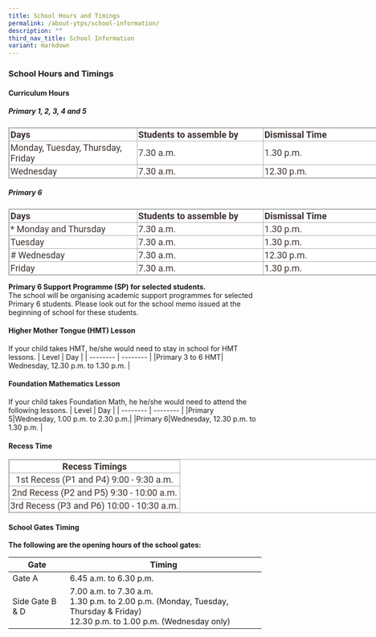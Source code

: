 ```yaml
---
title: School Hours and Timings
permalink: /about-ytps/school-information/
description: ""
third_nav_title: School Information
variant: markdown
---
```

### School Hours and Timings

#### Curriculum Hours

##### Primary 1, 2, 3, 4 and 5

<table class="iveo_table ives_tab_simple3 ive_eobj_center" style="margin: auto; outline: 0px; padding: 0px; border-collapse: collapse; clear: both; border: 1px solid rgb(170, 170, 170); text-align: justify; color: rgb(61, 51, 47); font-family: Roboto, sans-serif; font-size: 18px; font-style: normal; font-variant-ligatures: normal; font-variant-caps: normal; font-weight: 400; letter-spacing: normal; orphans: 2; text-transform: none; white-space: normal; widows: 2; word-spacing: 0px; -webkit-text-stroke-width: 0px; background-color: rgb(255, 255, 255); text-decoration-thickness: initial; text-decoration-style: initial; text-decoration-color: initial; width: 760px;"><tbody style="margin: 0px; outline: 0px; padding: 0px; text-align: justify;"><tr style="margin: 0px; outline: 0px; padding: 0px; text-align: justify;"><td width="300px" style="margin: 0px; outline: 0px; padding: 2px; text-align: left; border: 1px solid rgb(170, 170, 170);"><b style="margin: 0px; outline: 0px; padding: 0px; text-align: justify;">Days</b></td><td width="300px" style="margin: 0px; outline: 0px; padding: 2px; text-align: left; border: 1px solid rgb(170, 170, 170);"><b style="margin: 0px; outline: 0px; padding: 0px; text-align: justify;">Students to assemble by</b></td><td width="300px" style="margin: 0px; outline: 0px; padding: 2px; text-align: left; border: 1px solid rgb(170, 170, 170);"><b style="margin: 0px; outline: 0px; padding: 0px; text-align: justify;">Dismissal Time</b></td></tr><tr style="margin: 0px; outline: 0px; padding: 0px; text-align: justify;"><td style="margin: 0px; outline: 0px; padding: 2px; text-align: left; border: 1px solid rgb(170, 170, 170);">Monday, Tuesday, Thursday, Friday</td><td style="margin: 0px; outline: 0px; padding: 2px; text-align: left; border: 1px solid rgb(170, 170, 170);">7.30 a.m.</td><td style="margin: 0px; outline: 0px; padding: 2px; text-align: left; border: 1px solid rgb(170, 170, 170);">1.30 p.m.</td></tr><tr style="margin: 0px; outline: 0px; padding: 0px; text-align: justify;"><td style="margin: 0px; outline: 0px; padding: 2px; text-align: left; border: 1px solid rgb(170, 170, 170);">Wednesday</td><td style="margin: 0px; outline: 0px; padding: 2px; text-align: left; border: 1px solid rgb(170, 170, 170);">7.30 a.m.</td><td style="margin: 0px; outline: 0px; padding: 2px; text-align: left; border: 1px solid rgb(170, 170, 170);">12.30 p.m.</td></tr></tbody></table>

##### Primary 6

<table class="iveo_table ives_tab_simple3 ive_eobj_center" style="margin: auto; outline: 0px; padding: 0px; border-collapse: collapse; clear: both; border: 1px solid rgb(170, 170, 170); text-align: justify; color: rgb(61, 51, 47); font-family: Roboto, sans-serif; font-size: 18px; font-style: normal; font-variant-ligatures: normal; font-variant-caps: normal; font-weight: 400; letter-spacing: normal; orphans: 2; text-transform: none; white-space: normal; widows: 2; word-spacing: 0px; -webkit-text-stroke-width: 0px; background-color: rgb(255, 255, 255); text-decoration-thickness: initial; text-decoration-style: initial; text-decoration-color: initial; width: 760px;"><tbody style="margin: 0px; outline: 0px; padding: 0px; text-align: justify;"><tr style="margin: 0px; outline: 0px; padding: 0px; text-align: justify;"><td width="300px" style="margin: 0px; outline: 0px; padding: 2px; text-align: left; border: 1px solid rgb(170, 170, 170);"><b style="margin: 0px; outline: 0px; padding: 0px; text-align: justify;">Days</b></td><td width="300px" style="margin: 0px; outline: 0px; padding: 2px; text-align: left; border: 1px solid rgb(170, 170, 170);"><b style="margin: 0px; outline: 0px; padding: 0px; text-align: justify;">Students to assemble by</b></td><td width="300px" style="margin: 0px; outline: 0px; padding: 2px; text-align: left; border: 1px solid rgb(170, 170, 170);"><b style="margin: 0px; outline: 0px; padding: 0px; text-align: justify;">Dismissal Time</b></td></tr><tr style="margin: 0px; outline: 0px; padding: 0px; text-align: justify;"><td style="margin: 0px; outline: 0px; padding: 2px; text-align: left; border: 1px solid rgb(170, 170, 170);">* Monday and Thursday</td><td style="margin: 0px; outline: 0px; padding: 2px; text-align: left; border: 1px solid rgb(170, 170, 170);">7.30 a.m.</td><td style="margin: 0px; outline: 0px; padding: 2px; text-align: left; border: 1px solid rgb(170, 170, 170);">1.30 p.m.</td></tr><tr style="margin: 0px; outline: 0px; padding: 0px; text-align: justify;"><td style="margin: 0px; outline: 0px; padding: 2px; text-align: left; border: 1px solid rgb(170, 170, 170);">Tuesday</td><td style="margin: 0px; outline: 0px; padding: 2px; text-align: left; border: 1px solid rgb(170, 170, 170);">7.30 a.m.</td><td style="margin: 0px; outline: 0px; padding: 2px; text-align: left; border: 1px solid rgb(170, 170, 170);">1.30 p.m.</td></tr><tr style="margin: 0px; outline: 0px; padding: 0px; text-align: justify;"><td style="margin: 0px; outline: 0px; padding: 2px; text-align: left; border: 1px solid rgb(170, 170, 170);"># Wednesday</td><td style="margin: 0px; outline: 0px; padding: 2px; text-align: left; border: 1px solid rgb(170, 170, 170);">7.30 a.m.</td><td style="margin: 0px; outline: 0px; padding: 2px; text-align: left; border: 1px solid rgb(170, 170, 170);">12.30 p.m.</td></tr><tr style="margin: 0px; outline: 0px; padding: 0px; text-align: justify;"><td style="margin: 0px; outline: 0px; padding: 2px; text-align: left; border: 1px solid rgb(170, 170, 170);">Friday</td><td style="margin: 0px; outline: 0px; padding: 2px; text-align: left; border: 1px solid rgb(170, 170, 170);">7.30 a.m.</td><td style="margin: 0px; outline: 0px; padding: 2px; text-align: left; border: 1px solid rgb(170, 170, 170);">1.30 p.m.
</td></tr></tbody></table>

**Primary 6 Support Programme (SP) for selected students.**<br>
The school will be organising academic support programmes for selected Primary 6 students. Please look out for the school memo issued at the beginning of school for these students.

#### Higher Mother Tongue (HMT) Lesson
If your child takes HMT, he/she would need to stay in school for HMT lessons.
| Level | Day | 
| -------- | -------- |
|Primary 3 to 6 HMT| Wednesday, 12.30 p.m. to 1.30 p.m. |

#### Foundation Mathematics Lesson
If your child takes Foundation Math, he he/she would need to attend the following lessons.
| Level | Day | 
| -------- | -------- |
|Primary 5|Wednesday, 1.00 p.m. to 2.30 p.m.|
|Primary 6|Wednesday, 12.30 p.m. to 1.30 p.m. |

#### Recess Time

<table class="iveo_table ives_tab_simple3 ive_eobj_center" style="margin: auto; outline: 0px; padding: 0px; border-collapse: collapse; clear: both; border: 1px solid rgb(170, 170, 170); text-align: justify; color: rgb(61, 51, 47); font-family: Roboto, sans-serif; font-size: 18px; font-style: normal; font-variant-ligatures: normal; font-variant-caps: normal; font-weight: 400; letter-spacing: normal; orphans: 2; text-transform: none; white-space: normal; widows: 2; word-spacing: 0px; -webkit-text-stroke-width: 0px; background-color: rgb(255, 255, 255); text-decoration-thickness: initial; text-decoration-style: initial; text-decoration-color: initial; width: 760px;"><tbody style="margin: 0px; outline: 0px; padding: 0px; text-align: justify;"><tr style="margin: 0px; outline: 0px; padding: 0px; text-align: justify;"><td colspan="2" style="margin: 0px; outline: 0px; padding: 2px; text-align: center; border: 1px solid rgb(170, 170, 170);"><b style="margin: 0px; outline: 0px; padding: 0px; text-align: justify;">Recess Timings</b></td></tr><tr style="margin: 0px; outline: 0px; padding: 0px; text-align: justify;"><td style="margin: 0px; outline: 0px; padding: 2px; text-align: center; border: 1px solid rgb(170, 170, 170);">1st Recess (P1 and P4) 9:00 - 9:30 a.m.</td></tr><tr style="margin: 0px; outline: 0px; padding: 0px; text-align: justify;"><td style="margin: 0px; outline: 0px; padding: 2px; text-align: center; border: 1px solid rgb(170, 170, 170);">2nd Recess (P2 and P5) 9:30 - 10:00 a.m.</td></tr><tr style="margin: 0px; outline: 0px; padding: 0px; text-align: justify;"><td style="margin: 0px; outline: 0px; padding: 2px; text-align: center; border: 1px solid rgb(170, 170, 170);">3rd Recess (P3 and P6) 10:00 - 10:30 a.m.</td></tr></tbody></table>

#### School Gates Timing

**The following are the opening hours of the school gates:**


| Gate   |Timing   |
| -------- | -------- | 
| Gate A    | 6.45 a.m. to 6.30 p.m.   |
| Side Gate B &amp; D   |7.00 a.m. to 7.30 a.m. <br> 1.30 p.m. to 2.00 p.m. (Monday, Tuesday, Thursday &amp; Friday)<br>12.30 p.m. to 1.00 p.m. (Wednesday only) |

